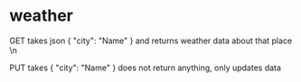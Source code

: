 # weather

GET takes json 
{
  "city": "Name"
}
and returns weather data about that place 
\n

PUT takes
{
  "city": "Name"
}
does not return anything, only updates data
